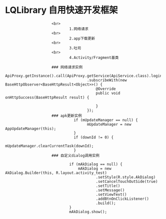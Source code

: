 # LQLibrary 自用快速开发框架
                         <br>
                                 1.网络请求
                         <br>
                                 2.app下载更新
                         <br>
                                 3.吐司
                         <br>
                                 4.Activity/Fragment基类
                         
                         ### 网络请求实例
                                 ApiProxy.getInstance().call(ApiProxy.getService(ApiService.class).login(4))
                                         .subscribeWith(new BaseHttpObserver<BaseHttpResult<Object>>() {
                                             @Override
                                             public void onHttpSuccess(BaseHttpResult result) {
                         
                                             }
                                         });
                         ### apk更新实例
                                   if (mUpdateManager == null) {
                                         mUpdateManager = new AppUpdateManager(this);
                                   }
                                   if (downId != 0) {
                                         mUpdateManager.clearCurrentTask(downId);
                                   }
                         ### 自定义dialog调用实例
                         
                                 if (mAkDialog == null) {
                                     mAkDialog = new AkDialog.Builder(this, R.layout.activity_test)
                                             .setStyle(R.style.AkDialog)
                                             .setCancelTouchOutSide(true)
                                             .setTitle()
                                             .setMessage()
                                             .setViewText()
                                             .addBtnOnClickListener()
                                             .build();
                                 }
                                 mAkDialog.show();
